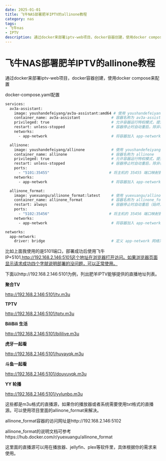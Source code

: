 ```yaml
---
date: 2025-01-01
title: 飞牛NAS部署肥羊IPTV的allinone教程
category: nas
tags:
- 飞牛nas
- IPTV
description: 通过docker来部署iptv-web项目，docker容器创建，使用docker compose来配置
---
```


# 飞牛NAS部署肥羊IPTV的allinone教程

通过docker来部署iptv-web项目，docker容器创建，使用docker compose来配置

docker-compose.yaml配置

```bash
services:
  av3a-assistant:
    image: youshandefeiyang/av3a-assistant:amd64 # 使用 youshandefeiyang/av3a-assistant 镜像
    container_name: av3a-assistant              # 容器名称为 av3a-assistant
    privileged: true                            # 允许容器运行特权模式，提升容器权限
    restart: unless-stopped                     # 容器停止时自动重启，除非被手动停止
    networks:
      - app-network                             # 将容器加入 app-network 网络

  allinone:
    image: youshandefeiyang/allinone            # 使用 youshandefeiyang/allinone 镜像
    container_name: allinone                    # 容器名称为 allinone
    privileged: true                            # 允许容器运行特权模式，提升容器权限
    restart: unless-stopped                     # 容器停止时自动重启，除非被手动停止
    ports:
      - "5101:35455"                           # 将主机的 35455 端口映射到容器的 35455 端口
    networks:
      - app-network                             # 将容器加入 app-network 网络

  allinone_format:
    image: yuexuangu/allinone_format:latest     # 使用 yuexuangu/allinone_format 镜像
    container_name: allinone_format             # 容器名称为 allinone_format
    restart: always                             # 容器停止时自动重启（始终）
    ports:
      - "5102:35456"                           # 将主机的 35456 端口映射到容器的 35456 端口
    networks:
      - app-network                             # 将容器加入 app-network 网络

networks:
  app-network:
    driver: bridge                              # 定义 app-network 网络为 bridge 模式
```

比如上面我使用的是5101端口，部署成功后使用飞牛IP+5101,http://192.168.2.146:5101这个地址在浏览器打开访问。如果浏览器页面显示请求成功四个字就说明部署的没问题，可以正常使用。

下面以http://192.168.2.146:5101为例，列出肥羊IPTV能够提供的直播地址列表。

**聚合TV**

http://192.168.2.146:5101/tv.m3u

**TPTV**

http://192.168.2.146:5101/tptv.m3u

**BiliBili 生活**

http://192.168.2.146:5101/bililive.m3u

**虎牙一起看**

http://192.168.2.146:5101/huyayqk.m3u

**斗鱼一起看**

http://192.168.2.146:5101/douyuyqk.m3u

**YY 轮播**

http://192.168.2.146:5101/yylunbo.m3u

这些都是m3u格式的直播源，如果你的播放器或者系统需要使用txt格式的直播源。可以使用项目里面的allinone_format来解决。

allinone_format容器的访问网址是http://192.168.2.146:5102

allinone_format的说明文档可参考https://hub.docker.com/r/yuexuangu/allinone_format

这里面的直播源可以用在播放器、jellyfin、plex等软件里，具体根据你的需求来使用。

